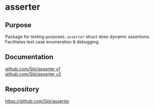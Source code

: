 # asserter
## Purpose
Package for testing purposes. `asserter` struct does dynamic assertions. Facilitates test case enumeration & debugging.

## Documentation
[github.com/Siiir/asserter v1](https://pkg.go.dev/github.com/Siiir/asserter)  
[github.com/Siiir/asserter v2](https://pkg.go.dev/github.com/Siiir/asserter/v2)  

## Repository
https://github.com/Siiir/asserter
